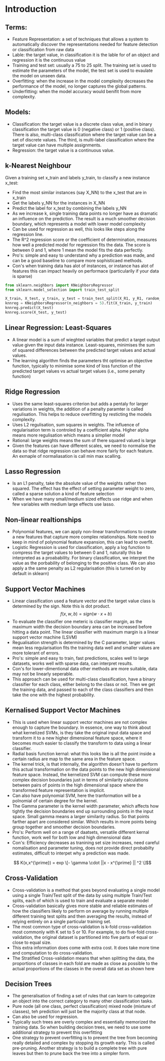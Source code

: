 # Introduction

## Terms:

* Feature Representation: a set of techniques that allows a system to automatically discover the representations needed for feature detection or classification from raw data
* Lable: the target value, in classification it is the lable for of an object and regression it is the continuous value
* Training and test set: usually a 75 to 25 split. The training set is used to estimate the parameters of the model, the test set is used to evaulate the model on unseen data. 
* Overfitting: when the increase in the model complexity decreases the performance of the model, no longer captures the global patterns. 
* Underfitting: when the model accuracy would benifit from more complexity. 

## Models:

* Classification: the target value is a discrete class value, and in binary classification the target value is 0 (negative class) or 1 (positive class). There is also, multi-class classification where the target value can be a set of discrete values. The third, is multi-label classification where the target value can have multiple assignments. 
* Regression: the target value is a continuous value. 

## k-Nearest Neighbour

Given a training set x_train and labels y_train, to classify a new instance x_test:

* Find the most similar instances (say X_NN) to the x_test that are in x_train
* Get the labels y_NN for the instances in X_NN
* Predict the label for x_test by combining the labels y_NN
* As we increase k, single training data points no longer have as dramatic an influence on the prediction. The result is a much smoother decision boundary, which represents a model with lower model complexity 
* Can be used for regression as well, this looks like steps along the regression line. 
* The R^2 regression score or the coefficient of determination, measures how well a predicted model for regression fits the data. The score is between 0 and 1, where 1 mean the model fits the data perfectly.
* Pro's: simple and easy to understand why a prediction was made, and can be a good baseline to compare more sophisticaed methods. 
* Con's when training data has alot of instances, or instance has alot of features this can impact heavily on performace (particularily if your data is sparse)

```python
from sklearn.neighbors import KNeighborsRegressor
from sklearn.model_selection import train_test_split

X_train, X_test, y_train, y_test = train_test_split(X_R1, y_R1, random_state = 0)
knnreg = KNeighborsRegressor(n_neighbors = 5).fit(X_train, y_train)
knnreg.predict(X_test)
knnreg.score(X_test, y_test)
```

## Linear Regression: Least-Squares
* A linear model is a sum of wieghted variables that predict a target output value given the input data instance. Least-squares, minimises the sum of squared differences between the predicted target values and actual values.
* The learning algorithm finds the parameters tht optimise an objective function, typically to minimise some kind of loss function of the predicted target values vs actual target values (i.e., some penalty function) 


## Ridge Regression
* Uses the same least-squares criterion but adds a pentaly for larger variations in weights, the addition of a penalty paramter is called regulisation. This helps to reduce overfitting by resticting the models complexity. 
* Uses L2 regulisation, sum squares in weights. The influence of regularisation term is controled by a coefficient alpha. Higher alpha means more regulisation which means a simplier model
* Rational: large weights means the sum of there squared valued is large
* Given the features can have different scales, we need to normalise the data so that ridge regression can behave more fairly for each feature. An exmaple of normaliasation is call min max scalling. 

## Lasso Regression
* Is an L1 penalty, take the absolute value of the weights rather then squared. The effect has the effect of setting parameter weight to zero, called a sparse solution a kind of feature selection
* When we have many small/medium sized effects use ridge and when few variables with medium large effects use lasso.

## Non-linear realtionships
* Polynomial features, we can apply non-linear transformations to create a new features that capture more complex relationships. Note need to keep in mind of polynomial feature expansion, this can lead to overfit. 
* Logistic Regression is used for classification, apply a log function to compress the target values to between 0 and 1, naturally this be interpreted as a proabability. For binary classification, we interpret the value as the porbability of belonging to the positive class. We can also apply a the same penalty as L2 regularisation (this is turned on by default in sklearn)

## Support Vector Machines
* Linear classification used a feature vector and the target value class is determined by the sign. Note this is dot product. 
$$f(x,w,b) = sign(w \cdot x + b)$$
* To evaluate the classifier one meteric is classifier margin, as the maximum width the decision boundary area can be increased before hitting a data point. The linear classifier with maximum margin is a linear support vector machine (LSVM)
* Regualisation strength is determined by the C parameter, larger values mean less regularisation fits the training data well and smaller values are more tolerant of errors.  
* Pro's: simple and easy to train, fast predictions, scales well to large datasets, works well with sparse data, can interpret results.
* Con's for lower-dimentional data other methods are more suitable, data may not be linearly seperable. 
* This approach can be used for multi-class classification, have a binary classifier for each class, either belong to the class or not. Then we get the training data, and passed to each of the class classifiers and then take the one with the highest probability.

## Kernalised Support Vector Machines
* This is used when linear support vector machines are not complex enough to capture the boundary. In essence, one way to think about what kernelized SVMs, is they take the original input data space and transform it to a new higher dimensional feature space, where it becomes much easier to classify the transform to data using a linear classifier.
* Radial basis function kernal: what this looks like is all the point inside a certain radius are map to the same area in the feature space.  
* The kernel trick, is that internally, the algorithm doesn't have to perform this actual transformation on the data points to the new high dimensional feature space. Instead, the kernelized SVM can compute these more complex decision boundaries just in terms of similarity calculations between pairs of points in the high dimensional space where the transformed feature representation is implicit.
* Can also have polynomial SVM, here the tranformation will be a polnomial of certain degree for the kernel.
* The Gamma parameter is the kernel width parameter, which affects how tightly the decision boundaries end up surrounding points in the input space. Small gamma means a larger similarity radius. So that points farther apart are considered similar. Which results in more points being group together and smoother decision boundaries.
* Pro's: Perform well on a range of daatsets, versatile different kernal function, work well for both low and high dimensional data
* Con's: Efficiency decreases as tranining set size increases, need careful nomalisation and parameter tuning, does not provide direct probabilty estimates, difficult to interpet why a prediction was made. 

$$ K(x,x^{\prime}) = exp \[- \gamma \cdot ||x - x^{\prime} || ^2 \]$$

## Cross-Validation
*  Cross-validation is a method that goes beyond evaluating a single model using a single Train/Test split of the data by using multiple Train/Test splits, each of which is used to train and evaluate a separate model
*   Cross-validation basically gives more stable and reliable estimates of how the classifiers likely to perform on average by running multiple different training test splits and then averaging the results, instead of relying entirely on a single particular training set.
*   The most common type of cross-validation is k-fold cross-validation most commonly with K set to 5 or 10. For example, to do five-fold cross-validation, the original dataset is partitioned into five parts of equal or close to equal size.
*   This extra information does come with extra cost. It does take more time and computation to do cross-validation.
*   The Stratified Cross-validation means that when splitting the data, the proportions of classes in each fold are made as close as possible to the actual proportions of the classes in the overall data set as shown here

## Decision Trees
*  The generalisation of finding a set of rules that can learn to categorize an object into the correct category to many other classification tasks. 
*  Pure node (all one class, perfect classification) mixed node (mixture of classes), teh prediction will just be the majority class at that node. 
*  Can also be used for regression. 
*  Typically such trees are overly complex and essentially memorized the training data. So when building decision trees, we need to use some additional strategy to prevent this overfitting
*  One strategy to prevent overfitting is to prevent the tree from becoming really detailed and complex by stopping its growth early. This is called pre-pruning. Another strategy is to build a complete tree with pure leaves but then to prune back the tree into a simpler form. 

